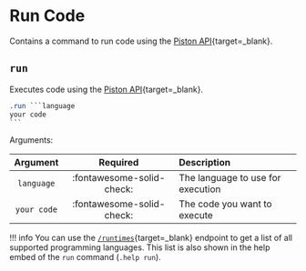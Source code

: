 # Run Code

Contains a command to run code using the [Piston API](https://github.com/engineer-man/piston){target=_blank}.


## `run`

Executes code using the [Piston API](https://github.com/engineer-man/piston){target=_blank}.

````css
.run ```language
your code
```
````

Arguments:

| Argument    | Required                  | Description                       |
|:-----------:|:-------------------------:|:----------------------------------|
| `language`  | :fontawesome-solid-check: | The language to use for execution |
| `your code` | :fontawesome-solid-check: | The code you want to execute      |

!!! info
    You can use the [`/runtimes`](https://emkc.org/api/v2/piston/runtimes){target=_blank} endpoint to get a list of all supported programming languages. This list is also shown in the help embed of the `run` command (`.help run`).

